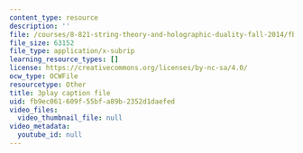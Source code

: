 ```yaml
---
content_type: resource
description: ''
file: /courses/8-821-string-theory-and-holographic-duality-fall-2014/fb9ec061609f55bfa89b2352d1daefed_WVOIk8en6YE.vtt
file_size: 63152
file_type: application/x-subrip
learning_resource_types: []
license: https://creativecommons.org/licenses/by-nc-sa/4.0/
ocw_type: OCWFile
resourcetype: Other
title: 3play caption file
uid: fb9ec061-609f-55bf-a89b-2352d1daefed
video_files:
  video_thumbnail_file: null
video_metadata:
  youtube_id: null
---
```

